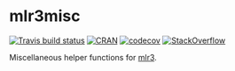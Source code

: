 # mlr3misc


[![Travis build status](https://travis-ci.org/mlr-org/mlr3misc.svg?branch=master)](https://travis-ci.org/mlr-org/mlr3misc)
[![CRAN](https://www.r-pkg.org/badges/version/mlr3misc)](https://cran.r-project.org/package=mlr3misc)
[![codecov](https://codecov.io/gh/mlr-org/mlr3/branch/master/graph/badge.svg)](https://codecov.io/gh/mlr-org/mlr3)
[![StackOverflow](https://img.shields.io/badge/stackoverflow-mlr3-orange.svg)](https://stackoverflow.com/questions/tagged/mlr3)

Miscellaneous helper functions for [mlr3](https://mlr3.mlr-org.com).
